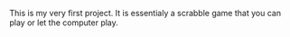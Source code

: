 This is my very first project.
It is essentialy a scrabble game that you can play or let the computer play.
